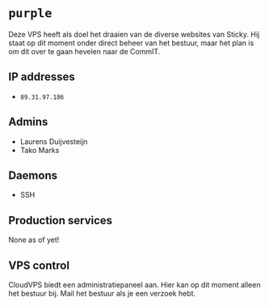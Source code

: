 `purple`
========

Deze VPS heeft als doel het draaien van de diverse websites van Sticky. Hij staat op dit moment onder direct beheer van het bestuur, maar het plan is om dit over te gaan hevelen naar de CommIT.

IP addresses
----------

 - `89.31.97.186`

Admins
------

 - Laurens Duijvesteijn
 - Tako Marks

Daemons
-------

 - SSH

Production services
-------------------

None as of yet!

VPS control
-----------

CloudVPS biedt een administratiepaneel aan. Hier kan op dit moment alleen het bestuur bij. Mail het bestuur als je een verzoek hebt.
